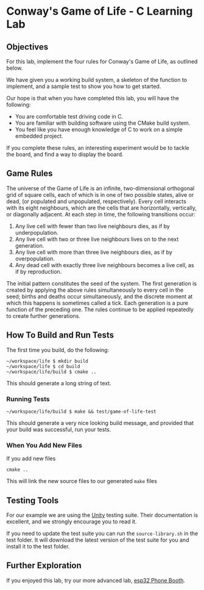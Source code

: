 # Conway's Game of Life - C Learning Lab

## Objectives

For this lab, implement the four rules for Conway's Game of Life, as outlined below.

We have given you a working build system, a skeleton of the function to implement, and a sample test to show you how to get started.

Our hope is that when you have completed this lab, you will have the following:

* You are comfortable test driving code in C.
* You are familiar with building software using the CMake build system.
* You feel like you have enough knowledge of C to work on a simple embedded project.

If you complete these rules, an interesting experiment would be to tackle the board, and find a way to display the board.

## Game Rules
The universe of the Game of Life is an infinite, two-dimensional orthogonal grid of square cells, each of which is in one of two possible states, alive or dead, (or populated and unpopulated, respectively). Every cell interacts with its eight neighbours, which are the cells that are horizontally, vertically, or diagonally adjacent. At each step in time, the following transitions occur:

1. Any live cell with fewer than two live neighbours dies, as if by underpopulation.
2. Any live cell with two or three live neighbours lives on to the next generation.
3. Any live cell with more than three live neighbours dies, as if by overpopulation.
4. Any dead cell with exactly three live neighbours becomes a live cell, as if by reproduction.

The initial pattern constitutes the seed of the system. The first generation is created by applying the above rules simultaneously to every cell in the seed; births and deaths occur simultaneously, and the discrete moment at which this happens is sometimes called a tick. Each generation is a pure function of the preceding one. The rules continue to be applied repeatedly to create further generations.

## How To Build and Run Tests

The first time you build, do the following:

    ~/workspace/life $ mkdir build
    ~/workspace/life $ cd build
    ~/workspace/life/build $ cmake ..

This should generate a long string of text.

### Running Tests

    ~/workspace/life/build $ make && test/game-of-life-test

This should generate a very nice looking build message, and provided that your build was successful, run your tests.

### When You Add New Files

If you add new files

    cmake ..

This will link the new source files to our generated `make` files

## Testing Tools

For our example we are using the [Unity](https://github.com/ThrowTheSwitch/Unity) testing suite.  Their documentation is excellent, and we strongly encourage you to read it.

If you need to update the test suite you can run the `source-library.sh` in the test folder.  It will download the latest version of the test suite for you and install it to the test folder.

## Further Exploration

If you enjoyed this lab, try our more advanced lab, [esp32 Phone Booth](https://github.com/PillarTechnology/phonebooth-esp-idf).